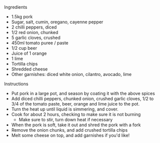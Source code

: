 Ingredients 
- 1.5kg pork 
- Sugar, salt, cumin, oregano, cayenne pepper
- 2 chilli peppers, diced
- 1/2 red onion, chunked
- 5 garlic cloves, crushed
- 450ml tomato puree / paste 
- 1/2 cup beer 
- Juice of 1 orange
- 1 lime
- Tortilla chips
- Shredded cheese
- Other garnishes: diced white onion, cilantro, avocado, lime 

Instructions
- Put pork in a large pot, and season by coating it with the above spices
- Add diced chilli peppers, chunked onion, crushed garlic cloves, 1/2 to 3/4 of the tomato paste, beer, orange and lime juice to the pot. 
- Turn the heat up until liquid is simmering, and cover. 
- Cook for about 2 hours, checking to make sure it is not burning
  - Make sure to stir, turn down heat if necessary 
- When the pork is soft, take it out and shred the pork with a fork 
- Remove the onion chunks, and add crushed tortilla chips 
- Melt some cheese on top, and add garnishes if you'd like! 
